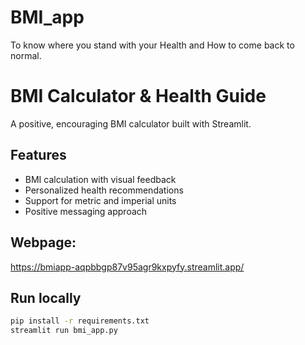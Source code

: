 # BMI_app
To know where you stand with your Health and How to come back to normal.
# BMI Calculator & Health Guide

A positive, encouraging BMI calculator built with Streamlit.

## Features
- BMI calculation with visual feedback
- Personalized health recommendations
- Support for metric and imperial units
- Positive messaging approach

## Webpage:
https://bmiapp-aqpbbgp87v95agr9kxpyfy.streamlit.app/
## Run locally
```bash
pip install -r requirements.txt
streamlit run bmi_app.py
